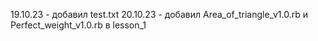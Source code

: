 19.10.23 - добавил test.txt 
20.10.23 - добавил Area_of_triangle_v1.0.rb и Perfect_weight_v1.0.rb в lesson_1
